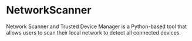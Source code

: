 # NetworkScanner
Network Scanner and Trusted Device Manager is a Python-based tool that allows users to scan their local network to detect all connected devices.
